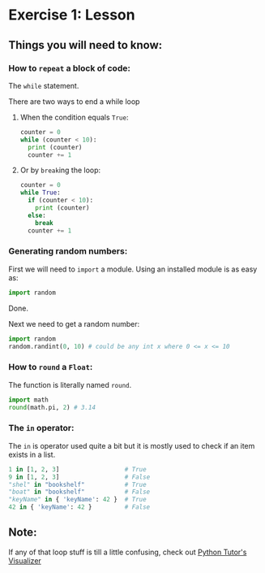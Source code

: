 # Exercise 1: Lesson

## Things you will need to know:

### How to `repeat` a block of code:
The `while` statement.

There are two ways to end a while loop
1. When the condition equals `True`:
    ```py
    counter = 0
    while (counter < 10):
      print (counter)
      counter += 1
    ```
2.  Or by `break`ing the loop:
    ```py
    counter = 0
    while True:
      if (counter < 10):
        print (counter)
      else:
        break
      counter += 1
    ```

### Generating random numbers:

First we will need to `import` a module. Using an installed module is as easy as:
```py
import random
```
Done.

Next we need to get a random number:
```py
import random
random.randint(0, 10) # could be any int x where 0 <= x <= 10
```

### How to `round` a `Float`:

The function is literally named `round`.
```py
import math
round(math.pi, 2) # 3.14
```

### The `in` operator:

The `in` is operator used quite a bit but it is mostly used to check if an item exists in a list.

```py
1 in [1, 2, 3]                  # True
9 in [1, 2, 3]                  # False
"shel" in "bookshelf"           # True
"boat" in "bookshelf"           # False
"keyName" in { 'keyName': 42 }  # True
42 in { 'keyName': 42 }         # False
```

## Note:

If any of that loop stuff is till a little confusing, check out [Python Tutor's Visualizer](http://www.pythontutor.com/visualize.html#mode=edit)
